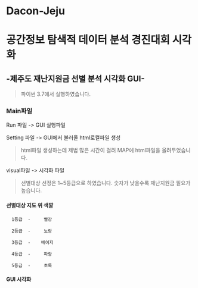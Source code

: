 # Dacon-Jeju
# 공간정보 탐색적 데이터 분석 경진대회 시각화

## -제주도 재난지원금 선별 분석 시각화 GUI-

> 파이썬 3.7에서 실행하였습니다.

### Main파일

Run 파일 -> GUI 실행파일 

Setting 파일 -> GUI에서 불러올 html로컬파일 생성

>html파일 생성하는데 제법 많은 시간이 걸려 MAP에 html파일을 올려두었습니다.

visual파일 -> 시각화 파일

> 선별대상 선정은 1~5등급으로 하였습니다. 숫자가 낮을수록 재난지원금 필요가 높습니다.

#### 선별대상   지도 위 색깔

      1등급  -     빨강

      2등급  -     노랑

      3등급  -    베이지

      4등급  -     파랑

      5등급  -     초록

#### GUI 시각화
